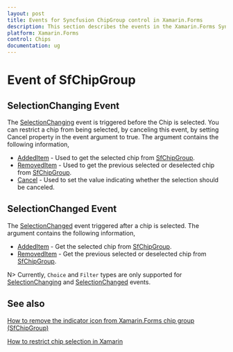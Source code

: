 ```yaml
---
layout: post
title: Events for Syncfusion ChipGroup control in Xamarin.Forms
description: This section describes the events in the Xamarin.Forms Syncfusion SfChipGroup Such as SelectionChanging and SelectionChanged
platform: Xamarin.Forms
control: Chips
documentation: ug
---
```


# Event of SfChipGroup

## SelectionChanging Event
The [SelectionChanging](https://help.syncfusion.com/cr/xamarin/Syncfusion.Buttons.XForms.SfChip.SelectionChangingEventArgs.html) event is triggered before the Chip is selected. You can restrict a chip from being selected, by canceling this event, by setting Cancel property in the event argument to true. The argument contains the following information,

 * [AddedItem](https://help.syncfusion.com/cr/xamarin/Syncfusion.Buttons.XForms.SfChip.SelectionChangingEventArgs.html#Syncfusion_Buttons_XForms_SfChip_SelectionChangingEventArgs_AddedItem) - Used to get the selected chip from [SfChipGroup](https://help.syncfusion.com/cr/xamarin/Syncfusion.XForms.Buttons.SfChipGroup.html).
 * [RemovedItem](https://help.syncfusion.com/cr/xamarin/Syncfusion.Buttons.XForms.SfChip.SelectionChangingEventArgs.html#Syncfusion_Buttons_XForms_SfChip_SelectionChangingEventArgs_RemovedItem) - Used to get the previous selected or deselected chip from [SfChipGroup](https://help.syncfusion.com/cr/xamarin/Syncfusion.XForms.Buttons.SfChipGroup.html).
 * [Cancel](https://help.syncfusion.com/cr/xamarin/Syncfusion.Buttons.XForms.SfChip.SelectionChangingEventArgs.html#Syncfusion_Buttons_XForms_SfChip_SelectionChangingEventArgs_Cancel) - Used to set the value indicating whether the selection should be canceled. 

## SelectionChanged Event
The [SelectionChanged](https://help.syncfusion.com/cr/xamarin/Syncfusion.Buttons.XForms.SfChip.SelectionChangedEventArgs.html) event triggered after a chip is selected. The argument contains the following information,

 * [AddedItem](https://help.syncfusion.com/cr/xamarin/Syncfusion.Buttons.XForms.SfChip.SelectionChangedEventArgs.html#Syncfusion_Buttons_XForms_SfChip_SelectionChangedEventArgs_AddedItem) - Get the selected chip from [SfChipGroup](https://help.syncfusion.com/cr/xamarin/Syncfusion.XForms.Buttons.SfChipGroup.html).
 * [RemovedItem](https://help.syncfusion.com/cr/xamarin/Syncfusion.Buttons.XForms.SfChip.SelectionChangedEventArgs.html#Syncfusion_Buttons_XForms_SfChip_SelectionChangedEventArgs_RemovedItem) - Get the previous selected or deselected chip from [SfChipGroup](https://help.syncfusion.com/cr/xamarin/Syncfusion.XForms.Buttons.SfChipGroup.html).

N>  Currently, `Choice` and `Filter` types are only supported for [SelectionChanging](https://help.syncfusion.com/cr/xamarin/Syncfusion.Buttons.XForms.SfChip.SelectionChangingEventArgs.html) and [SelectionChanged](https://help.syncfusion.com/cr/xamarin/Syncfusion.Buttons.XForms.SfChip.SelectionChangedEventArgs.html) events.

## See also

[How to remove the indicator icon from Xamarin.Forms chip group (SfChipGroup)](https://www.syncfusion.com/kb/11270/how-to-remove-the-indicator-icon-from-xamarin-forms-chip-group-sfchipgroup)

[How to restrict chip selection in Xamarin](https://www.syncfusion.com/kb/11205/how-to-restrict-chip-selection-in-xamarin)